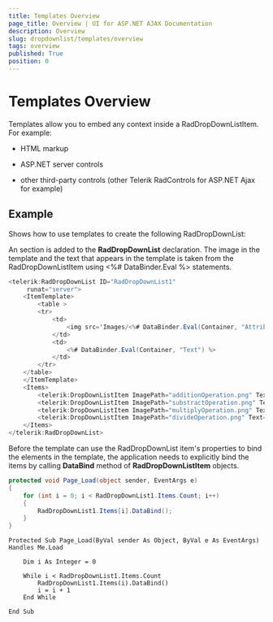 ```yaml
---
title: Templates Overview
page_title: Overview | UI for ASP.NET AJAX Documentation
description: Overview
slug: dropdownlist/templates/overview
tags: overview
published: True
position: 0
---
```


# Templates Overview



Templates allow you to embed any context inside a RadDropDownListItem. For example:

* HTML markup

* ASP.NET server controls

* other third-party controls (other Telerik RadControls for ASP.NET Ajax for example)



## Example

Shows how to use templates to create the following RadDropDownList:

An <ItemTemplate> section is added to the **RadDropDownList** declaration. The image in the template and the text that appears in the template is taken from the RadDropDownListItem using <%# DataBinder.Eval %> statements.

````C#
<telerik:RadDropDownList ID="RadDropDownList1"
	 runat="server">
	<ItemTemplate>
		<table >
		<tr>
			<td>
				<img src='Images/<%# DataBinder.Eval(Container, "Attributes['ImagePath']") %>' alt="" />
			</td>
			<td>
				<%# DataBinder.Eval(Container, "Text") %>
			</td>
		</tr>
	</table>
	</ItemTemplate>
	<Items>
		<telerik:DropDownListItem ImagePath="additionOperation.png" Text="Sign for Adding" />
		<telerik:DropDownListItem ImagePath="substractOperation.png" Text="Sign for Substracting" />
		<telerik:DropDownListItem ImagePath="multiplyOperation.png" Text="Sign for Multiplying" />
		<telerik:DropDownListItem ImagePath="divideOperation.png" Text="Sign for Dividing" />
	</Items>
</telerik:RadDropDownList>
````



Before the template can use the RadDropDownList item's properties to bind the elements in the template, the application needs to explicitly bind the items by calling **DataBind** method of **RadDropDownListItem** objects.



````C#
protected void Page_Load(object sender, EventArgs e)
{
	for (int i = 0; i < RadDropDownList1.Items.Count; i++)
	{
		RadDropDownList1.Items[i].DataBind();
	}
}
````
````VB.NET
Protected Sub Page_Load(ByVal sender As Object, ByVal e As EventArgs) Handles Me.Load

	Dim i As Integer = 0

	While i < RadDropDownList1.Items.Count
		RadDropDownList1.Items(i).DataBind()
		i = i + 1
	End While

End Sub	
````


